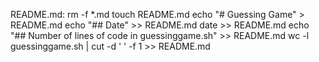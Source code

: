 README.md:
rm -f *.md
touch README.md
echo "# Guessing Game" > README.md
echo "## Date" >> README.md
date >> README.md
echo "## Number of lines of code in guessinggame.sh" >> README.md
wc -l guessinggame.sh | cut -d ' ' -f 1 >> README.md

